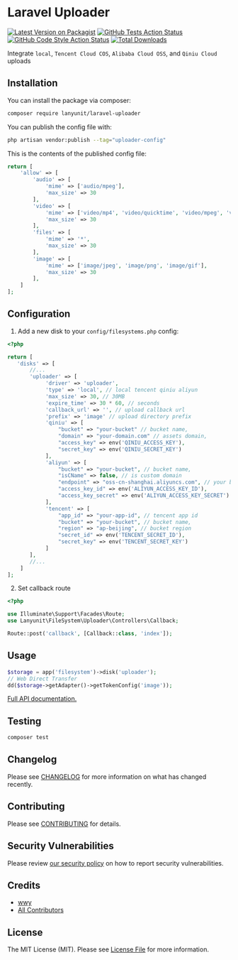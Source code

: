 # Laravel Uploader

[![Latest Version on Packagist](https://img.shields.io/packagist/v/lanyunit/laravel-uploader.svg?style=flat-square)](https://packagist.org/packages/lanyunit/laravel-uploader)
[![GitHub Tests Action Status](https://img.shields.io/github/actions/workflow/status/lanyunit/laravel-uploader/run-tests.yml?branch=main&label=tests&style=flat-square)](https://github.com/lanyunit/laravel-uploader/actions?query=workflow%3Arun-tests+branch%3Amain)
[![GitHub Code Style Action Status](https://img.shields.io/github/actions/workflow/status/lanyunit/laravel-uploader/fix-php-code-style-issues.yml?branch=main&label=code%20style&style=flat-square)](https://github.com/lanyunit/laravel-uploader/actions?query=workflow%3A"Fix+PHP+code+style+issues"+branch%3Amain)
[![Total Downloads](https://img.shields.io/packagist/dt/lanyunit/laravel-uploader.svg?style=flat-square)](https://packagist.org/packages/lanyunit/laravel-uploader)

Integrate `local`, `Tencent Cloud COS`, `Alibaba Cloud OSS`, and `Qiniu Cloud` uploads

## Installation

You can install the package via composer:

```bash
composer require lanyunit/laravel-uploader
```

You can publish the config file with:

```bash
php artisan vendor:publish --tag="uploader-config"
```

This is the contents of the published config file:

```php
return [
    'allow' => [
        'audio' => [
            'mime' => ['audio/mpeg'],
            'max_size' => 30
        ],
        'video' => [
            'mime' => ['video/mp4', 'video/quicktime', 'video/mpeg', 'video/avi'],
            'max_size' => 30
        ],
        'files' => [
            'mime' => '*',
            'max_size' => 30
        ],
        'image' => [
            'mime' => ['image/jpeg', 'image/png', 'image/gif'],
            'max_size' => 30
        ],
    ]
];
```

## Configuration

1. Add a new disk to your `config/filesystems.php` config:

```php
<?php

return [
   'disks' => [
       //...
       'uploader' => [
            'driver' => 'uploader',
            'type' => 'local', // local tencent qiniu aliyun
            'max_size' => 30, // 30MB
            'expire_time' => 30 * 60, // seconds
            'callback_url' => '', // upload callback url
            'prefix' => 'image' // upload directory prefix
            'qiniu' => [
                "bucket" => "your-bucket" // bucket name,
                "domain" => "your-domain.com" // assets domain,
                "access_key" => env('QINIU_ACCESS_KEY'),
                "secret_key" => env('QINIU_SECRET_KEY')
            ],
            'aliyun' => [
                "bucket" => "your-bucket", // bucket name,
                "isCName" => false, // is custom domain
                "endpoint" => "oss-cn-shanghai.aliyuncs.com", // your bucket endpoint
                "access_key_id" => env('ALIYUN_ACCESS_KEY_ID'),
                "access_key_secret" => env('ALIYUN_ACCESS_KEY_SECRET')
            ],
            'tencent' => [
                "app_id" => "your-app-id", // tencent app id
                "bucket" => "your-bucket", // bucket name,
                "region" => "ap-beijing", // bucket region
                "secret_id" => env('TENCENT_SECRET_ID'),
                "secret_key" => env('TENCENT_SECRET_KEY')
            ]
       ],
       //...
    ]
];
```

2. Set callback route

```php
<?php

use Illuminate\Support\Facades\Route;
use Lanyunit\FileSystem\Uploader\Controllers\Callback;

Route::post('callback', [Callback::class, 'index']);
```

## Usage

```php
$storage = app('filesystem')->disk('uploader');
// Web Direct Transfer
dd($storage->getAdapter()->getTokenConfig('image'));
```

[Full API documentation.](http://flysystem.thephpleague.com/api/)

## Testing

```bash
composer test
```

## Changelog

Please see [CHANGELOG](CHANGELOG.md) for more information on what has changed recently.

## Contributing

Please see [CONTRIBUTING](CONTRIBUTING.md) for details.

## Security Vulnerabilities

Please review [our security policy](../../security/policy) on how to report security vulnerabilities.

## Credits

- [wwy](https://github.com/w872730491w)
- [All Contributors](../../contributors)

## License

The MIT License (MIT). Please see [License File](LICENSE.md) for more information.
